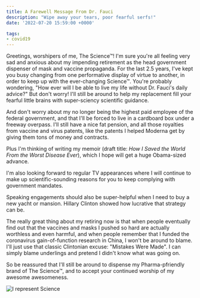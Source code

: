 ```yaml
---
title: A Farewell Message From Dr. Fauci
description: "Wipe away your tears, poor fearful serfs!"
date: '2022-07-20 15:59:00 +0000'

tags:
- covid19
---
```


Greetings, worshipers of me, The Science™!  I'm sure you're all
feeling very sad and anxious about my impending retirement as the head
government dispenser of mask and vaccine propaganda.  For the last 2.5
years, I've kept you busy changing from one performative display of
virtue to another, in order to keep up with the ever-changing
Science™.  You're probably wondering, "How ever will I be able to live
my life without Dr. Fauci's daily advice?" But don't worry!  I'll
still be around to help my replacement fill your fearful little brains
with super-sciency scientific guidance.

<!--more-->

And don't worry about my no longer being the highest paid employee of
the federal government, and that I'll be forced to live in a cardboard box under
a freeway overpass.  I'll still have a nice fat pension, and all those
royalties from vaccine and virus patents, like the patents I helped
Moderna get by giving them tons of money and contracts.

Plus I'm thinking of writing my memoir (draft title: *How I Saved the
World From the Worst Disease Ever*), which I hope will get a huge
Obama-sized advance.

I'm also looking forward to regular TV appearances where I will
continue to make up scientific-sounding reasons for you to keep
complying with government mandates.

Speaking engagements should also be super-helpful when I need to buy a
new yacht or mansion. Hillary Clinton showed how lucrative that
strategy can be.

The really great thing about my retiring now is that when people
eventually find out that the vaccines and masks I pushed so hard are
actually worthless and even harmful, and when people remember that I
funded the coronavirus gain-of-function research in China, I won't be
around to blame.  I'll just use that classic Clintonian excuse:
"Mistakes Were Made".  I can simply blame underlings and pretend I
didn't know what was going on.

So be reassured that I'll still be around to dispense my
Pharma-pfriendly brand of The Science™, and to accept your continued
worship of my awesome awesomeness.

![I represent Science](/images/king-fauci-science.jpg)
